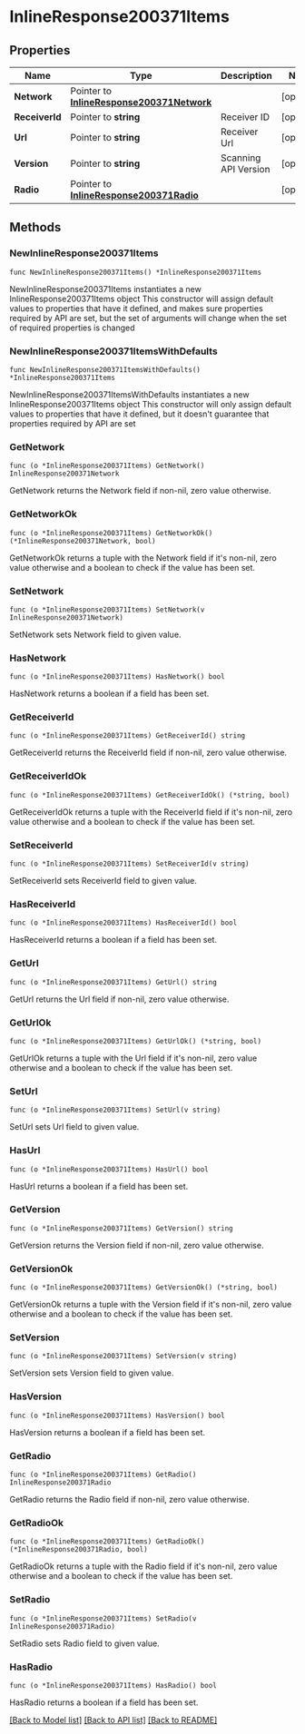 # InlineResponse200371Items

## Properties

Name | Type | Description | Notes
------------ | ------------- | ------------- | -------------
**Network** | Pointer to [**InlineResponse200371Network**](InlineResponse200371Network.md) |  | [optional] 
**ReceiverId** | Pointer to **string** | Receiver ID | [optional] 
**Url** | Pointer to **string** | Receiver Url | [optional] 
**Version** | Pointer to **string** | Scanning API Version | [optional] 
**Radio** | Pointer to [**InlineResponse200371Radio**](InlineResponse200371Radio.md) |  | [optional] 

## Methods

### NewInlineResponse200371Items

`func NewInlineResponse200371Items() *InlineResponse200371Items`

NewInlineResponse200371Items instantiates a new InlineResponse200371Items object
This constructor will assign default values to properties that have it defined,
and makes sure properties required by API are set, but the set of arguments
will change when the set of required properties is changed

### NewInlineResponse200371ItemsWithDefaults

`func NewInlineResponse200371ItemsWithDefaults() *InlineResponse200371Items`

NewInlineResponse200371ItemsWithDefaults instantiates a new InlineResponse200371Items object
This constructor will only assign default values to properties that have it defined,
but it doesn't guarantee that properties required by API are set

### GetNetwork

`func (o *InlineResponse200371Items) GetNetwork() InlineResponse200371Network`

GetNetwork returns the Network field if non-nil, zero value otherwise.

### GetNetworkOk

`func (o *InlineResponse200371Items) GetNetworkOk() (*InlineResponse200371Network, bool)`

GetNetworkOk returns a tuple with the Network field if it's non-nil, zero value otherwise
and a boolean to check if the value has been set.

### SetNetwork

`func (o *InlineResponse200371Items) SetNetwork(v InlineResponse200371Network)`

SetNetwork sets Network field to given value.

### HasNetwork

`func (o *InlineResponse200371Items) HasNetwork() bool`

HasNetwork returns a boolean if a field has been set.

### GetReceiverId

`func (o *InlineResponse200371Items) GetReceiverId() string`

GetReceiverId returns the ReceiverId field if non-nil, zero value otherwise.

### GetReceiverIdOk

`func (o *InlineResponse200371Items) GetReceiverIdOk() (*string, bool)`

GetReceiverIdOk returns a tuple with the ReceiverId field if it's non-nil, zero value otherwise
and a boolean to check if the value has been set.

### SetReceiverId

`func (o *InlineResponse200371Items) SetReceiverId(v string)`

SetReceiverId sets ReceiverId field to given value.

### HasReceiverId

`func (o *InlineResponse200371Items) HasReceiverId() bool`

HasReceiverId returns a boolean if a field has been set.

### GetUrl

`func (o *InlineResponse200371Items) GetUrl() string`

GetUrl returns the Url field if non-nil, zero value otherwise.

### GetUrlOk

`func (o *InlineResponse200371Items) GetUrlOk() (*string, bool)`

GetUrlOk returns a tuple with the Url field if it's non-nil, zero value otherwise
and a boolean to check if the value has been set.

### SetUrl

`func (o *InlineResponse200371Items) SetUrl(v string)`

SetUrl sets Url field to given value.

### HasUrl

`func (o *InlineResponse200371Items) HasUrl() bool`

HasUrl returns a boolean if a field has been set.

### GetVersion

`func (o *InlineResponse200371Items) GetVersion() string`

GetVersion returns the Version field if non-nil, zero value otherwise.

### GetVersionOk

`func (o *InlineResponse200371Items) GetVersionOk() (*string, bool)`

GetVersionOk returns a tuple with the Version field if it's non-nil, zero value otherwise
and a boolean to check if the value has been set.

### SetVersion

`func (o *InlineResponse200371Items) SetVersion(v string)`

SetVersion sets Version field to given value.

### HasVersion

`func (o *InlineResponse200371Items) HasVersion() bool`

HasVersion returns a boolean if a field has been set.

### GetRadio

`func (o *InlineResponse200371Items) GetRadio() InlineResponse200371Radio`

GetRadio returns the Radio field if non-nil, zero value otherwise.

### GetRadioOk

`func (o *InlineResponse200371Items) GetRadioOk() (*InlineResponse200371Radio, bool)`

GetRadioOk returns a tuple with the Radio field if it's non-nil, zero value otherwise
and a boolean to check if the value has been set.

### SetRadio

`func (o *InlineResponse200371Items) SetRadio(v InlineResponse200371Radio)`

SetRadio sets Radio field to given value.

### HasRadio

`func (o *InlineResponse200371Items) HasRadio() bool`

HasRadio returns a boolean if a field has been set.


[[Back to Model list]](../README.md#documentation-for-models) [[Back to API list]](../README.md#documentation-for-api-endpoints) [[Back to README]](../README.md)


